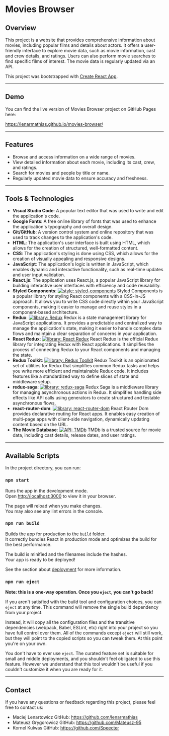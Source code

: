 # Movies Browser

## Overview

This project is a website that provides comprehensive information about movies, including popular films and details about actors. It offers a user-friendly interface to explore movie data, such as movie information, cast and crew details, and ratings. Users can also perform movie searches to find specific films of interest. The movie data is regularly updated via an API.

This project was bootstrapped with [Create React App](https://github.com/facebook/create-react-app).

---

## Demo

You can find the live version of Movies Browser project on GitHub Pages here:

https://lenarmathias.github.io/movies-browser/

---

## Features

- Browse and access information on a wide range of movies.
- View detailed information about each movie, including its cast, crew, and ratings.
- Search for movies and people by title or name.
- Regularly updated movie data to ensure accuracy and freshness.

---

## Tools & Technologies

- **Visual Studio Code**: A popular text editor that was used to write and edit the application's code.
- **Google Fonts**: A free online library of fonts that was used to enhance the application's typography and overall design.
- **Git/GitHub**: A version control system and online repository that was used to track changes to the application's code.
- **HTML**: The application's user interface is built using HTML, which allows for the creation of structured, well-formatted content.
- **CSS**: The application's styling is done using CSS, which allows for the creation of visually appealing and responsive designs.
- **JavaScript**: The application's logic is written in JavaScript, which enables dynamic and interactive functionality, such as real-time updates and user input validation.
- **React.js**: The application uses React.js, a popular JavaScript library for building interactive user interfaces with efficiency and code reusability.
- **Styled Components**: [![style: styled-components](https://img.shields.io/badge/style-%F0%9F%92%85%20styled--components-orange.svg?colorB=daa357&colorA=db748e)](https://github.com/styled-components/styled-components) Styled Components is a popular library for styling React components with a CSS-in-JS approach. It allows you to write CSS code directly within your JavaScript components, making it easier to manage and reuse styles in a component-based architecture.
- **Redux**: [![library: Redux](https://img.shields.io/badge/library-%F0%9F%8C%8F%20Redux-purple.svg)](https://redux.js.org/) Redux is a state management library for JavaScript applications. It provides a predictable and centralized way to manage the application's state, making it easier to handle complex data flows and maintain a clear separation of concerns in your application.
- **React Redux**: [![library: React Redux](https://img.shields.io/badge/library-%F0%9F%8C%8F%20React%20Redux-purple.svg)](https://react-redux.js.org/) React Redux is the official Redux library for integrating Redux with React applications. It simplifies the process of connecting Redux to your React components and managing the state.
- **Redux Toolkit**: [![library: Redux Toolkit](https://img.shields.io/badge/library-%F0%9F%8C%8F%20Redux%20Toolkit-purple.svg)](https://redux-toolkit.js.org/) Redux Toolkit is an opinionated set of utilities for Redux that simplifies common Redux tasks and helps you write more efficient and maintainable Redux code. It includes features like a standardized way to define slices of state and middleware setup.
- **redux-saga**: [![library: redux-saga](https://img.shields.io/badge/library-%F0%9F%8E%AF%20redux--saga-blue.svg)](https://github.com/redux-saga/redux-saga) Redux Saga is a middleware library for managing asynchronous actions in Redux. It simplifies handling side effects like API calls using generators to create structured and testable asynchronous flows.
- **react-router-dom**: [![library: react-router-dom](https://img.shields.io/badge/library-%F0%9F%8C%8E%20react--router--dom-green.svg)](https://github.com/ReactTraining/react-router) React Router Dom provides declarative routing for React apps. It enables easy creation of multi-page apps with client-side navigation, dynamically updating content based on the URL.
- **The Movie Database**: [![API: TMDb](https://img.shields.io/badge/API-%F0%9F%8D%BF%20TMDb-%23FFD400)](https://www.themoviedb.org/) TMDb is a trusted source for movie data, including cast details, release dates, and user ratings.

---

## Available Scripts

In the project directory, you can run:

### `npm start`

Runs the app in the development mode.\
Open [http://localhost:3000](http://localhost:3000) to view it in your browser.

The page will reload when you make changes.\
You may also see any lint errors in the console.

### `npm run build`

Builds the app for production to the `build` folder.\
It correctly bundles React in production mode and optimizes the build for the best performance.

The build is minified and the filenames include the hashes.\
Your app is ready to be deployed!

See the section about [deployment](https://facebook.github.io/create-react-app/docs/deployment) for more information.

### `npm run eject`

**Note: this is a one-way operation. Once you `eject`, you can't go back!**

If you aren't satisfied with the build tool and configuration choices, you can `eject` at any time. This command will remove the single build dependency from your project.

Instead, it will copy all the configuration files and the transitive dependencies (webpack, Babel, ESLint, etc) right into your project so you have full control over them. All of the commands except `eject` will still work, but they will point to the copied scripts so you can tweak them. At this point you're on your own.

You don't have to ever use `eject`. The curated feature set is suitable for small and middle deployments, and you shouldn't feel obligated to use this feature. However we understand that this tool wouldn't be useful if you couldn't customize it when you are ready for it.

---

## Contact

If you have any questions or feedback regarding this project, please feel free to contact us:

- Maciej Lenartowicz GitHub: https://github.com/lenarmathias
- Mateusz Grygorowicz GitHub: https://github.com/Mateusz-95
- Kornel Kulwas GitHub: https://github.com/Speecter